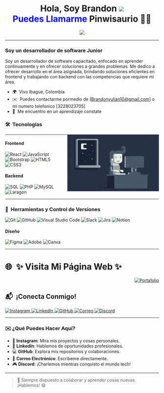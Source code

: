 <h1 align="center">
Hola, Soy Brandon <img src="https://media.giphy.com/media/hvRJCLFzcasrR4ia7z/giphy.gif" width="30"><br/>
  <span style="color:blue">Puedes Llamarme</span> Pinwisaurio 🐧🦖
</h1>

<p align="center">
  <a href="https://github.com/DenverCoder1/readme-typing-svg">
    <img src="https://readme-typing-svg.herokuapp.com?lines=Aprendiz+SENA;Front+End+Web+Developer;Backend+Web+Developer;Freelancer;Always%20learning%20new%20things&center=true&width=380&height=30">
  </a>
</p>

<hr>


<h3>Soy un desarrollador de software Junior </h3>

Soy un desarrollador de software capacitado, enfocado en aprender continuamente y en ofrecer soluciones a grandes problemas.
Me dedico a ofrecer desarrollo en el área asignada, brindando soluciones eficientes en frontend y trabajando con backend con las competencias que requiere mi área.

* 🌍  Vivo Ibague, Colombia
* ✉️  Puedes contactarme pormedio de [Brandonyulian10@gmail.com] o mi numero telefonico [3228023705]
* 🧠  Me encuentro en un aprendizaje constate

### 🛠 &nbsp;Tecnologías
<img alt="Night Coding" src="https://raw.githubusercontent.com/AVS1508/AVS1508/master/assets/Night-Coding.gif" align="right" width="300"/>
<hr>
<div align="left">

#### **Frontend**
![React](https://img.shields.io/badge/react-%230D8BF0.svg?style=for-the-badge&logo=react&logoColor=white)
![JavaScript](https://img.shields.io/badge/javascript-yellow.svg?style=for-the-badge&logo=javascript&logoColor=white)
![Bootstrap](https://img.shields.io/badge/bootstrap-%23563D7C.svg?style=for-the-badge&logo=bootstrap&logoColor=white)
![HTML5](https://img.shields.io/badge/html5-%23E34F26.svg?style=for-the-badge&logo=html5&logoColor=white)
![CSS3](https://img.shields.io/badge/css3-%231572B6.svg?style=for-the-badge&logo=css3&logoColor=white)

#### **Backend**
![SQL](https://img.shields.io/badge/sql-%2307405e.svg?style=for-the-badge&logo=sqlite&logoColor=white)
![PHP](https://img.shields.io/badge/php-%23777BB4.svg?style=for-the-badge&logo=php&logoColor=white)
![MySQL](https://img.shields.io/badge/mysql-%234479A1.svg?style=for-the-badge&logo=mysql&logoColor=white)
![Laragon](https://img.shields.io/badge/laragon-%230E83CD.svg?style=for-the-badge&logo=laragon&logoColor=white)

</div>

<hr>

### 🧰 &nbsp;Herramientas y Control de Versiones

<div align="left">

![Git](https://img.shields.io/badge/git-%23F05033.svg?style=for-the-badge&logo=git&logoColor=white)
![GitHub](https://img.shields.io/badge/github-%23121011.svg?style=for-the-badge&logo=github&logoColor=white)
![Visual Studio Code](https://img.shields.io/badge/Visual%20Studio%20Code-0078d7.svg?style=for-the-badge&logo=visual-studio-code&logoColor=white)
![Slack](https://img.shields.io/badge/Slack-4A154B?style=for-the-badge&logo=slack&logoColor=white)
![Jira](https://img.shields.io/badge/jira-%230A0FFF.svg?style=for-the-badge&logo=jira&logoColor=white)
![Notion](https://img.shields.io/badge/Notion-%23000000.svg?style=for-the-badge&logo=notion&logoColor=white)

#### **Diseño**
![Figma](https://img.shields.io/badge/figma-%23F24E1E.svg?style=for-the-badge&logo=figma&logoColor=white)
![Adobe](https://img.shields.io/badge/adobe-%23FF0000.svg?style=for-the-badge&logo=adobe&logoColor=white)
![Canva](https://img.shields.io/badge/Canva-%2300C4CC.svg?style=for-the-badge&logo=Canva&logoColor=white)

</div>
<hr>

<h1> 🌐 &nbsp;✨ Visita Mi Página Web ✨</h1>

<p align="right">
  <a href="https://www.tupaginaweb.com" target="_blank">
    <img src="https://img.shields.io/badge/Portafolio-%23007BFF.svg?style=for-the-badge&logoColor=white" alt="Portafolio" width="250" height="70">
  </a>
</p>

## 📬 &nbsp;¡Conecta Conmigo!

<p align="left">
  <a href="https://www.instagram.com/pinwisaurio" target="_blank">
    <img src="https://img.shields.io/badge/Instagram-%23E4405F.svg?style=for-the-badge&logo=Instagram&logoColor=white" alt="Instagram">
  </a>
  <a href="https://www.linkedin.com/in/brandon-villanueva-6760a51b2" target="_blank">
    <img src="https://img.shields.io/badge/LinkedIn-%230077B5.svg?style=for-the-badge&logo=LinkedIn&logoColor=white" alt="LinkedIn">
  </a>
  <a href="https://github.com/Brandonvilla10" target="_blank">
    <img src="https://img.shields.io/badge/GitHub-%23121011.svg?style=for-the-badge&logo=GitHub&logoColor=white" alt="GitHub">
  </a>
  <a href="mailto:brandonyulian10@gmail.com" target="_blank">
    <img src="https://img.shields.io/badge/Email-D14836?style=for-the-badge&logo=gmail&logoColor=white" alt="Correo">
  </a>
  <a href="https://discord.com/users/pinwisaurio" target="_blank">
    <img src="https://img.shields.io/badge/Discord-%237289DA.svg?style=for-the-badge&logo=discord&logoColor=white" alt="Discord">
  </a>
</p>

---

### ✉️ ¿Qué Puedes Hacer Aquí?

- 🌟 **Instagram**: Mira mis proyectos y cosas personales.
- 🔗 **LinkedIn**: Hablemos de oportunidades profesionales.
- 💻 **GitHub**: Explora mis repositorios y colaboraciones.
- 📧 **Correo Electrónico**: Escríbeme directamente.
- 🎮 **Discord**: ¡Charlemos mientras conquisto el mundo tech!

---

> 🚀 Siempre dispuesto a colaborar y aprender cosas nuevas. ¡Hablemos! 😄


